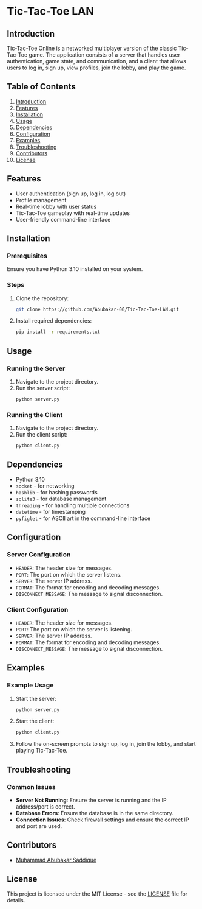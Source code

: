 # Tic-Tac-Toe LAN

## Introduction

Tic-Tac-Toe Online is a networked multiplayer version of the classic Tic-Tac-Toe game. The application consists of a server that handles user authentication, game state, and communication, and a client that allows users to log in, sign up, view profiles, join the lobby, and play the game.

## Table of Contents

1. [Introduction](#introduction)
2. [Features](#features)
3. [Installation](#installation)
4. [Usage](#usage)
5. [Dependencies](#dependencies)
6. [Configuration](#configuration)
7. [Examples](#examples)
8. [Troubleshooting](#troubleshooting)
9. [Contributors](#contributors)
10. [License](#license)

## Features

- User authentication (sign up, log in, log out)
- Profile management
- Real-time lobby with user status
- Tic-Tac-Toe gameplay with real-time updates
- User-friendly command-line interface

## Installation

### Prerequisites

Ensure you have Python 3.10 installed on your system.

### Steps

1. Clone the repository:
    ```sh
    git clone https://github.com/Abubakar-00/Tic-Tac-Toe-LAN.git
    ```

2. Install required dependencies:
    ```sh
    pip install -r requirements.txt
    ```

## Usage

### Running the Server

1. Navigate to the project directory.
2. Run the server script:
    ```sh
    python server.py
    ```

### Running the Client

1. Navigate to the project directory.
2. Run the client script:
    ```sh
    python client.py
    ```

## Dependencies

- Python 3.10
- `socket` - for networking
- `hashlib` - for hashing passwords
- `sqlite3` - for database management
- `threading` - for handling multiple connections
- `datetime` - for timestamping
- `pyfiglet` - for ASCII art in the command-line interface

## Configuration

### Server Configuration

- `HEADER`: The header size for messages.
- `PORT`: The port on which the server listens.
- `SERVER`: The server IP address.
- `FORMAT`: The format for encoding and decoding messages.
- `DISCONNECT_MESSAGE`: The message to signal disconnection.

### Client Configuration

- `HEADER`: The header size for messages.
- `PORT`: The port on which the server is listening.
- `SERVER`: The server IP address.
- `FORMAT`: The format for encoding and decoding messages.
- `DISCONNECT_MESSAGE`: The message to signal disconnection.

## Examples

### Example Usage

1. Start the server:
    ```sh
    python server.py
    ```

2. Start the client:
    ```sh
    python client.py
    ```

3. Follow the on-screen prompts to sign up, log in, join the lobby, and start playing Tic-Tac-Toe.

## Troubleshooting

### Common Issues

- **Server Not Running**: Ensure the server is running and the IP address/port is correct.
- **Database Errors**: Ensure the database is in the same directory.
- **Connection Issues**: Check firewall settings and ensure the correct IP and port are used.

## Contributors

- [Muhammad Abubakar Saddique](https://github.com/Abubakar-00)

## License

This project is licensed under the MIT License - see the [LICENSE](LICENSE) file for details.
